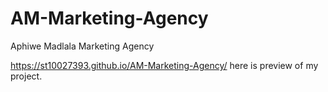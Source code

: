 # AM-Marketing-Agency

Aphiwe Madlala Marketing Agency

https://st10027393.github.io/AM-Marketing-Agency/ here is preview of my project.
